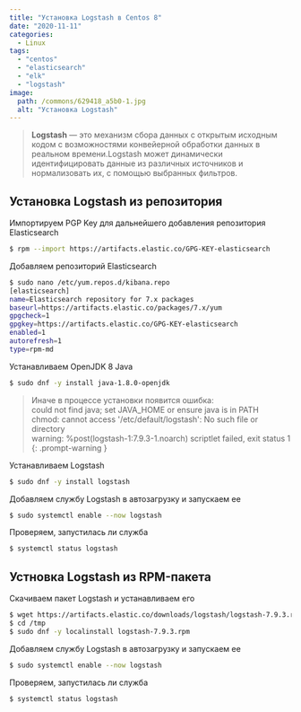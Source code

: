 ```yaml
---
title: "Установка Logstash в Centos 8"
date: "2020-11-11"
categories: 
  - Linux
tags: 
  - "centos"
  - "elasticsearch"
  - "elk"
  - "logstash"
image:
  path: /commons/629418_a5b0-1.jpg
  alt: "Установка Logstash"
---
```


> **Logstash** — это механизм сбора данных с открытым исходным кодом с возможностями конвейерной обработки данных в реальном времени.Logstash может динамически идентифицировать данные из различных источников и нормализовать их, с помощью выбранных фильтров.

## Установка Logstash из репозитория

Импортируем PGP Key для дальнейшего добавления репозитория Elasticsearch

```sh
$ rpm --import https://artifacts.elastic.co/GPG-KEY-elasticsearch
```

Добавляем репозиторий Elasticsearch

```sh
$ sudo nano /etc/yum.repos.d/kibana.repo
[elasticsearch]
name=Elasticsearch repository for 7.x packages
baseurl=https://artifacts.elastic.co/packages/7.x/yum
gpgcheck=1
gpgkey=https://artifacts.elastic.co/GPG-KEY-elasticsearch
enabled=1
autorefresh=1
type=rpm-md
```

Устанавливаем OpenJDK 8 Java

```sh
$ sudo dnf -y install java-1.8.0-openjdk
```

> Иначе в процессе установки появится ошибка:  
> could not find java; set JAVA_HOME or ensure java is in PATH  
> chmod: cannot access '/etc/default/logstash': No such file or directory  
> warning: %post(logstash-1:7.9.3-1.noarch) scriptlet failed, exit status 1
{: .prompt-warning }

Устанавливаем Logstash

```sh
$ sudo dnf -y install logstash
```

Добавляем службу Logstash в автозагрузку и запускаем ее

```sh
$ sudo systemctl enable --now logstash
```

Проверяем, запустилась ли служба

```sh
$ systemctl status logstash
```

## Устновка Logstash из RPM-пакета

Скачиваем пакет Logstash и устанавливаем его

```sh
$ wget https://artifacts.elastic.co/downloads/logstash/logstash-7.9.3.rpm -P /tmp
$ cd /tmp
$ sudo dnf -y localinstall logstash-7.9.3.rpm 
```

Добавляем службу Logstash в автозагрузку и запускаем ее

```sh
$ sudo systemctl enable --now logstash
```

Проверяем, запустилась ли служба

```sh
$ systemctl status logstash
```
